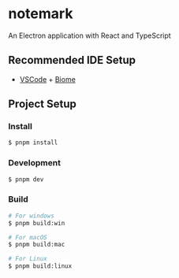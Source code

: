 # notemark

An Electron application with React and TypeScript

## Recommended IDE Setup

- [VSCode](https://code.visualstudio.com/) + [Biome](https://marketplace.visualstudio.com/items?itemName=biomejs.biome)

## Project Setup

### Install

```bash
$ pnpm install
```

### Development

```bash
$ pnpm dev
```

### Build

```bash
# For windows
$ pnpm build:win

# For macOS
$ pnpm build:mac

# For Linux
$ pnpm build:linux
```
